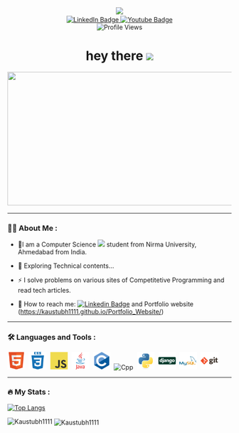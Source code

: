 
<div id="header" align="center">
  <img src="https://media.giphy.com/media/M9gbBd9nbDrOTu1Mqx/giphy.gif" width="100"/>
  
  <div id="badges">
  <a href="https://www.linkedin.com/in/kaustubh-suthar1111/">
    <img src="https://img.shields.io/badge/LinkedIn-blue?style=for-the-badge&logo=linkedin&logoColor=white" alt="LinkedIn Badge"/>
  </a>
  <a href="https://www.youtube.com/channel/UCICK9AU6rjcEfYWJEWIaEGA">
    <img src="https://img.shields.io/badge/YouTube-red?style=for-the-badge&logo=youtube&logoColor=white" alt="Youtube Badge"/>
  </a>
  <br>
  <img src="https://komarev.com/ghpvc/?username=Kaustubh1111&style=flat-square&color=blue" alt="Profile Views"/>
</div>
  <h1>
  hey there
  <img src="https://media.giphy.com/media/hvRJCLFzcasrR4ia7z/giphy.gif" width="30px"/>
</h1>
</div>



<div align="center">
  <img src="https://github.com/rahul-jha98/rahul-jha98/blob/main/techstack.gif" width="600" height="300"/>
</div>

---

### :man_technologist: About Me :
- :telescope:I am a Computer Science <img src="https://media.giphy.com/media/WUlplcMpOCEmTGBtBW/giphy.gif" width="30"> student from Nirma University, Ahmedabad from India.

- :seedling: Exploring Technical contents...

- :zap: I solve problems on various sites of Competitetive Programming and read tech articles.

-  💬  How to reach me: [![Linkedin Badge](https://img.shields.io/badge/-Kaustubh-blue?style=flat&logo=Linkedin&logoColor=white)](https://www.linkedin.com/in/kaustubh-suthar1111/)  and Portfolio website (https://kaustubh1111.github.io/Portfolio_Website/)


---

### :hammer_and_wrench: Languages and Tools :
<div>
  <img src="https://github.com/devicons/devicon/blob/master/icons/html5/html5-original.svg" title="HTML5" alt="HTML" width="40" height="40"/>&nbsp;
  <img src="https://github.com/devicons/devicon/blob/master/icons/css3/css3-plain-wordmark.svg"  title="CSS3" alt="CSS" width="40" height="40"/>&nbsp;
  <img src="https://github.com/devicons/devicon/blob/master/icons/javascript/javascript-original.svg" title="JavaScript" alt="JavaScript" width="40" height="40"/>&nbsp;
  <img src="https://github.com/devicons/devicon/blob/master/icons/java/java-original-wordmark.svg" title="Java" alt="Java" width="40" height="40"/>&nbsp;
  <img src="https://github.com/devicons/devicon/blob/master/icons/c/c-original.svg" title="C" alt="C" width="40" height="40"/>&nbsp;
  <img src="http://cdn.designblognews.com/wp-content/uploads/2019/12/c-logo-download-vector-1576095843gn8k4-700x787.png" title="Cpp" alt="Cpp" width="40" height="40"/>&nbsp;
  <img src="https://github.com/devicons/devicon/blob/master/icons/python/python-original.svg" title="Python" alt="Python" width="40" height="40"/>&nbsp;
  <img src="https://github.com/devicons/devicon/blob/master/icons/django/django-original.svg" title="Django" alt="Django" width="40" height="40"/>&nbsp;
  <img src="https://github.com/devicons/devicon/blob/master/icons/mysql/mysql-original-wordmark.svg" title="MySQL"  alt="MySQL" width="40" height="40"/>&nbsp;
  <img src="https://github.com/devicons/devicon/blob/master/icons/git/git-original-wordmark.svg" title="Git" **alt="Git" width="40" height="40"/>&nbsp;
  
</div>

---

### :fire: My Stats :
[![Top Langs](https://github-readme-stats.vercel.app/api/top-langs/?username=Kaustubh1111&layout=compact&theme=vision-friendly-dark)](https://github.com/anuraghazra/github-readme-stats)

<p><img align="left" src="https://github-readme-stats.vercel.app/api/top-langs?username=Kaustubh1111&show_icons=true&locale=en&layout=compact" alt="Kaustubh1111" /></p>

<p>&nbsp;<img align="center" src="https://github-readme-stats.vercel.app/api?username=Kaustubh1111&show_icons=true&locale=en" alt="Kaustubh1111" /></p>

<!--
**Kaustubh1111/Kaustubh1111** is a ✨ _special_ ✨ repository because its `README.md` (this file) appears on your GitHub profile.

Here are some ideas to get you started:

- 🔭 I’m currently working on ...
- 🌱 I’m currently learning ...
- 👯 I’m looking to collaborate on ...
- 🤔 I’m looking for help with ...
- 💬 Ask me about ...
- 📫 How to reach me: ...
- 😄 Pronouns: ...
- ⚡ Fun fact: ...
-->
